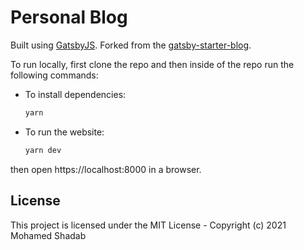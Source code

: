 # Personal Blog

Built using [GatsbyJS](https://www.gatsbyjs.org/). Forked from the [gatsby-starter-blog](https://github.com/gatsbyjs/gatsby-starter-blog).

To run locally, first clone the repo and then inside of the repo run the following commands:

- To install dependencies:

  ```bash
  yarn
  ```

- To run the website:

  ```bash
  yarn dev
  ```

then open https://localhost:8000 in a browser.

## License

This project is licensed under the MIT License - Copyright (c) 2021 Mohamed Shadab
